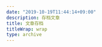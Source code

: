 ```yaml
---
date: "2019-10-19T11:44:14+09:00"
description: 存档文章
title: 文章存档
titleWrap: wrap
type: archive
---
```


